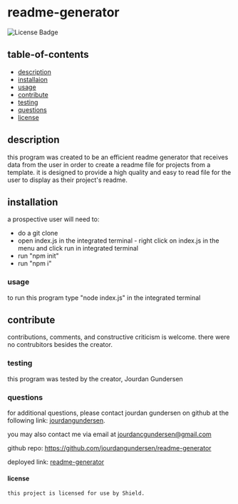 # readme-generator

![License Badge](https://img.shields.io/badge/license-Shield-green)

## table-of-contents

- [description](#description)
- [installaion](#installation)
- [usage](#usage)
- [contribute](#contribute)
- [testing](#testing)
- [questions](#questions)
- [license](#license)

## description

this program was created to be an efficient readme generator that receives data from the user in order to create a readme file for projects from a template. it is designed to provide a high quality and easy to read file for the user to display as their project's readme.

## installation

a prospective user will need to:

- do a git clone
- open index.js in the integrated terminal - right click on index.js in the menu and click run in integrated terminal
- run "npm init"
- run "npm i"

### usage

to run this program type "node index.js" in the integrated terminal

## contribute

contributions, comments, and constructive criticism is welcome. there were no contrubitors besides the creator.

### testing

this program was tested by the creator, Jourdan Gundersen

### questions

for additional questions, please contact jourdan gundersen on github at the following link: [jourdangundersen](https://github.com/jourdangundersen).

you may also contact me via email at jourdancgundersen@gmail.com

github repo: https://github.com/jourdangundersen/readme-generator

deployed link: [readme-generator](https://drive.google.com/file/d/13yrjpwkZd5lF-ijqZak8kHZv58uIoHCs/view)

#### license

    this project is licensed for use by Shield.
